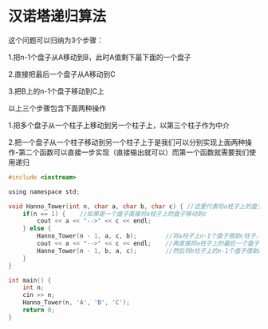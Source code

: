 # 汉诺塔递归算法

这个问题可以归纳为3个步骤：

1.把n-1个盘子从A移动到B，此时A值剩下最下面的一个盘子

2.直接把最后一个盘子从A移动到C

3.把B上的n-1个盘子移动到C上

以上三个步骤包含下面两种操作

1.把多个盘子从一个柱子上移动到另一个柱子上，以第三个柱子作为中介

2.把一个盘子从一个柱子移动到另一个柱子上于是我们可以分别实现上面两种操作-第二个函数可以直接一步实现（直接输出就可以）而第一个函数就需要我们使用递归

```c
#include <iostream>

using namespace std;

void Hanno_Tower(int n, char a, char b, char c) { //这里代表将a柱子上的盘子借助b柱子移动到c柱子
    if(n == 1) {	//如果是一个盘子直接将a柱子上的盘子移动到c
        cout << a << "-->" << c << endl;
    } else {
        Hanno_Tower(n - 1, a, c, b); 		//将a柱子上n-1个盘子借助c柱子，移动到b柱子
        cout << a << "-->" << c << endl;    //再直接将a柱子上的最后一个盘子移动到c
        Hanno_Tower(n - 1, b, a, c);		//然后将b柱子上的n-1个盘子借助a移动到c
    }
}

int main() {
    int n;
    cin >> n;
    Hanno_Tower(n, 'A', 'B', 'C');
	return 0;
}
```

